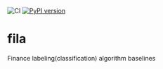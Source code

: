 ![CI](https://github.com/iminders/fila/workflows/CI/badge.svg)
[![PyPI version](https://badge.fury.io/py/fila.svg)](https://badge.fury.io/py/fila)

# fila
Finance labeling(classification) algorithm baselines
